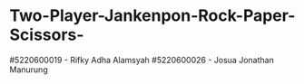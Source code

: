# Two-Player-Jankenpon-Rock-Paper-Scissors-
#5220600019 - Rifky Adha Alamsyah
#5220600026 - Josua Jonathan Manurung
